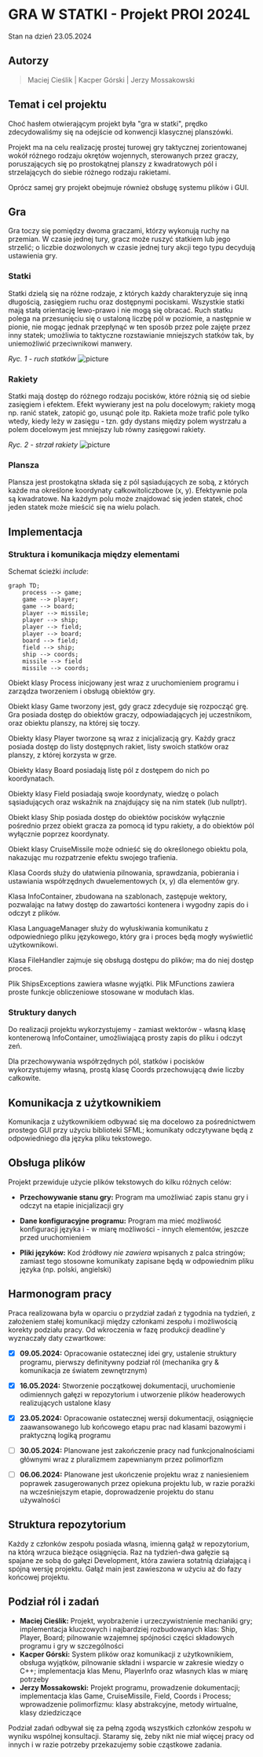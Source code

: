 # GRA W STATKI - Projekt PROI 2024L

Stan na dzień 23.05.2024

## Autorzy

> Maciej Cieślik | Kacper Górski | Jerzy Mossakowski

## Temat i cel projektu

Choć hasłem otwierającym projekt była "gra w statki", prędko zdecydowaliśmy się na odejście od konwencji klasycznej planszówki.

Projekt ma na celu realizację prostej turowej gry taktycznej zorientowanej wokół różnego rodzaju okrętów wojennych, sterowanych przez graczy, poruszających się po prostokątnej planszy z kwadratowych pól i strzelających do siebie różnego rodzaju rakietami.

Oprócz samej gry projekt obejmuje również obsługę systemu plików i GUI.

## Gra

Gra toczy się pomiędzy dwoma graczami, którzy wykonują ruchy na przemian. W czasie jednej tury, gracz może ruszyć statkiem lub jego strzelić; o liczbie dozwolonych w czasie jednej tury akcji tego typu decydują ustawienia gry.

### Statki

Statki dzielą się na różne rodzaje, z których każdy charakteryzuje się inną długością, zasięgiem ruchu oraz dostępnymi pociskami. Wszystkie statki mają stałą orientację lewo-prawo i nie mogą się obracać. Ruch statku polega na przesunięciu się o ustaloną liczbę pól w poziomie, a następnie w pionie, nie mogąc jednak przepłynąć w ten sposób przez pole zajęte przez inny statek; umożliwia to taktyczne rozstawianie mniejszych statków tak, by uniemożliwić przeciwnikowi manwery.

*Ryc. 1 - ruch statków*
![picture](statki.png)

### Rakiety

Statki mają dostęp do różnego rodzaju pocisków, które różnią się od siebie zasięgiem i efektem. Efekt wywierany jest na polu docelowym; rakiety mogą np. ranić statek, zatopić go, usunąć pole itp. Rakieta może trafić pole tylko wtedy, kiedy leży w zasięgu - tzn. gdy dystans między polem wystrzału a polem docelowym jest mniejszy lub równy zasięgowi rakiety.

*Ryc. 2 - strzał rakiety*
![picture](rakiety.png)

### Plansza

Plansza jest prostokątna składa się z pól sąsiadujących ze sobą, z których każde ma określone koordynaty całkowitoliczbowe (x, y). Efektywnie pola są kwadratowe. Na każdym polu może znajdować się jeden statek, choć jeden statek może mieścić się na wielu polach.

## Implementacja

### Struktura i komunikacja między elementami

Schemat ścieżki *include*:

```mermaid
graph TD;
    process --> game;
    game --> player;
    game --> board;
    player --> missile;
    player --> ship;
    player --> field;
    player --> board;
    board --> field;
    field --> ship;
    ship --> coords;
    missile --> field
    missile --> coords;
```

Obiekt klasy Process inicjowany jest wraz z uruchomieniem programu i zarządza tworzeniem i obsługą obiektów gry.

Obiekt klasy Game tworzony jest, gdy gracz zdecyduje się rozpocząć grę. Gra posiada dostęp do obiektów graczy, odpowiadających jej uczestnikom, oraz obiektu planszy, na której się toczy.

Obiekty klasy Player tworzone są wraz z inicjalizacją gry. Każdy gracz posiada dostęp do listy dostępnych rakiet, listy swoich statków oraz planszy, z której korzysta w grze.

Obiekty klasy Board posiadają listę pól z dostępem do nich po koordynatach.

Obiekty klasy Field posiadają swoje koordynaty, wiedzę o polach sąsiadujących oraz wskaźnik na znajdujący się na nim statek (lub nullptr).

Obiekt klasy Ship posiada dostęp do obiektów pocisków wyłącznie pośrednio przez obiekt gracza za pomocą id typu rakiety, a do obiektów pól wyłącznie poprzez koordynaty.

Obiekt klasy CruiseMissile może odnieść się do określonego obiektu pola, nakazując mu rozpatrzenie efektu swojego trafienia.

Klasa Coords służy do ułatwienia pilnowania, sprawdzania, pobierania i ustawiania współrzędnych dwuelementowych (x, y) dla elementów gry.

Klasa InfoContainer, zbudowana na szablonach, zastępuje wektory, pozwalając na łatwy dostęp do zawartości kontenera i wygodny zapis do i odczyt z plików.

Klasa LanguageManager służy do wyłuskiwania komunikatu z odpowiedniego pliku językowego, który gra i proces będą mogły wyświetlić użytkownikowi.

Klasa FileHandler zajmuje się obsługą dostępu do plików; ma do niej dostęp proces.

Plik ShipsExceptions zawiera własne wyjątki. Plik MFunctions zawiera proste funkcje obliczeniowe stosowane w modułach klas.

### Struktury danych

Do realizacji projektu wykorzystujemy - zamiast wektorów - własną klasę kontenerową InfoContainer, umożliwiającą prosty zapis do pliku i odczyt zeń.

Dla przechowywania współrzędnych pól, statków i pocisków wykorzystujemy własną, prostą klasę Coords przechowującą dwie liczby całkowite.

## Komunikacja z użytkownikiem

Komunikacja z użytkownikiem odbywać się ma docelowo za pośrednictwem prostego GUI przy użyciu biblioteki SFML; komunikaty odczytywane będą z odpowiedniego dla języka pliku tekstowego.

## Obsługa plików

Projekt przewiduje użycie plików tekstowych do kilku różnych celów:

- **Przechowywanie stanu gry:** Program ma umożliwiać zapis stanu gry i odczyt na etapie inicjalizacji gry

- **Dane konfiguracyjne programu:** Program ma mieć możliwość konfiguracji języka i - w miarę możliwości - innych elementów, jeszcze przed uruchomieniem

- **Pliki języków:** Kod źródłowy *nie zawiera* wpisanych z palca stringów; zamiast tego stosowne komunikaty zapisane będą w odpowiednim pliku języka (np. polski, angielski)

## Harmonogram pracy

Praca realizowana była w oparciu o przydział zadań z tygodnia na tydzień, z założeniem stałej komunikacji między członkami zespołu i możliwością korekty podziału pracy. Od wkroczenia w fazę produkcji deadline'y wyznaczały daty czwartkowe:

- [x] **09.05.2024:** Opracowanie ostatecznej idei gry, ustalenie struktury programu, pierwszy definitywny podział ról (mechanika gry & komunikacja ze światem zewnętrznym)

- [x] **16.05.2024:** Stworzenie początkowej dokumentacji, uruchomienie odimiennych gałęzi w repozytorium i utworzenie plików headerowych realizujących ustalone klasy

- [x] **23.05.2024:** Opracowanie ostatecznej wersji dokumentacji, osiągnięcie zaawansowanego lub końcowego etapu prac nad klasami bazowymi i praktyczną logiką programu

- [ ] **30.05.2024:** Planowane jest zakończenie pracy nad funkcjonalnościami głównymi wraz z pluralizmem zapewnianym przez polimorfizm

- [ ] **06.06.2024:** Planowane jest ukończenie projektu wraz z naniesieniem poprawek zasugerowanych przez opiekuna projektu lub, w razie porażki na wcześniejszym etapie, doprowadzenie projektu do stanu używalności

## Struktura repozytorium

Każdy z członków zespołu posiada własną, imienną gałąź w repozytorium, na którą wrzuca bieżące osiągnięcia. Raz na tydzień-dwa gałęzie są spajane ze sobą do gałęzi Development, która zawiera sotatnią działającą i spójną wersję projektu. Gałąź main jest zawieszona w użyciu aż do fazy końcowej projektu.

## Podział ról i zadań

- **Maciej Cieślik:** Projekt, wyobrażenie i urzeczywistnienie mechaniki gry; implementacja kluczowych i najbardziej rozbudowanych klas: Ship, Player, Board; pilnowanie wzajemnej spójności części składowych programu i gry w szczególności
- **Kacper Górski:** System plików oraz komunikacji z użytkownikiem, obsługa wyjątków, pilnowanie składni i wsparcie w zakresie wiedzy o C++; implementacja klas Menu, PlayerInfo oraz własnych klas w miarę potrzeby
- **Jerzy Mossakowski:** Projekt programu, prowadzenie dokumentacji; implementacja klas Game, CruiseMissile, Field, Coords i Process; wprowadzenie polimorfizmu: klasy abstrakcyjne, metody wirtualne, klasy dziedziczące

Podział zadań odbywał się za pełną zgodą wszystkich członków zespołu w wyniku wspólnej konsultacji. Staramy się, żeby nikt nie miał więcej pracy od innych i w razie potrzeby przekazujemy sobie cząstkowe zadania.
